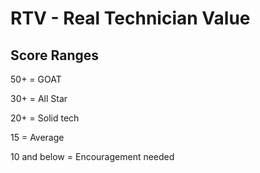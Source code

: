 # RTV - Real Technician Value

## Score Ranges
50+ = GOAT

30+ = All Star

20+ = Solid tech

15 = Average

10 and below = Encouragement needed
